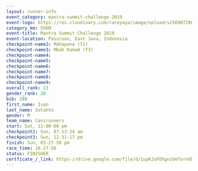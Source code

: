 ```yaml
---
layout: runner-info 
event_category: mantra-summit-challenge-2019 
event-logo: https://res.cloudinary.com/raceyaya/image/upload/v1569072809/logo/mantra-image_segrbx.jpg
category_km: 55KM 
event-title: Mantra Summit Challenge 2019 
event-location: Pasuruan, East Java, Indonesia 
checkpoint-name2: Mahapena (T2) 
checkpoint-name3: Mbah Kamad (T3) 
checkpoint-name4: 
checkpoint-name5: 
checkpoint-name6: 
checkpoint-name7: 
checkpoint-name8: 
checkpoint-name9: 
overall_rank: 23
gender_rank: 20
bib: 288
first_name: Ivan
last_name: Sutanto
gender: M
team_name: Canirunners
start: Sat, 11-00-00 pm
checkpoint2: Sun, 07-13-24 am
checkpoint3: Sun, 12-31-17 pm
finish: Sun, 03-27-56 pm
race_time: 16-27-56
status: FINISHER
certficate_/_link: https-//drive.google.com/file/d/1upKJuFOhgnzUeforn6huq4CfecwSxyJv/view?usp=sharing
---
```

